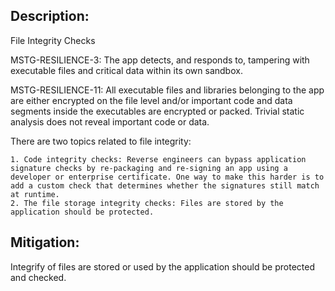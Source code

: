 ## Description:

File Integrity Checks

MSTG-RESILIENCE-3: The app detects, and responds to, tampering with executable files and critical data within its own sandbox.

MSTG-RESILIENCE-11: All executable files and libraries belonging to the app are either encrypted on the file level and/or important code and data segments inside the executables are encrypted or packed. Trivial static analysis does not reveal important code or data.

There are two topics related to file integrity:

	1. Code integrity checks: Reverse engineers can bypass application signature checks by re-packaging and re-signing an app using a developer or enterprise certificate. One way to make this harder is to add a custom check that determines whether the signatures still match at runtime.
	2. The file storage integrity checks: Files are stored by the application should be protected.


## Mitigation:

Integrify of files are stored or used by the application should be protected and checked.
